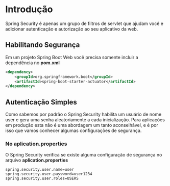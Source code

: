 # Introdução
Spring Security é apenas um grupo de filtros de servlet que ajudam você e adicionar autenticação e autorização ao seu aplicativo da web.

## Habilitando Segurança 
Em um projeto Spring Boot Web você precisa somente incluir a dependência no **pom.xml**
```xml
<dependency>  
    <groupId>org.springframework.boot</groupId>  
    <artifactId>spring-boot-starter-actuator</artifactId>  
</dependency>
```

## Autenticação Simples
Como sabemos por padrão o Spring Security habilita um usuário de nome user e gera uma senha aleatoriamente a cada inicialização. Para aplicações em produção esta não é uma abordagem um tanto aconselhável, e é por isso que vamos conhecer algumas configurações de segurança.

### No aplication.properties
O Spring Security verifica se existe alguma configuração de segurança no arquivo **aplication.properties**
```properties
spring.security.user.name=user
spring.security.user.password=user1234
spring.security.user.roles=USERS
```

